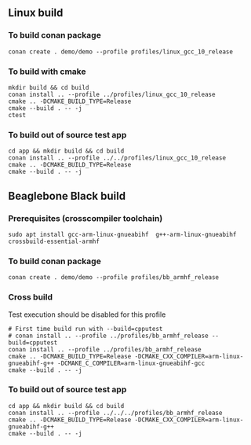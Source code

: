 ## Linux build
### To build conan package
```
conan create . demo/demo --profile profiles/linux_gcc_10_release
```
### To build with cmake
```
mkdir build && cd build
conan install .. --profile ../profiles/linux_gcc_10_release
cmake .. -DCMAKE_BUILD_TYPE=Release
cmake --build . -- -j
ctest
```
### To build out of source test app
```
cd app && mkdir build && cd build
conan install .. --profile ../../profiles/linux_gcc_10_release
cmake .. -DCMAKE_BUILD_TYPE=Release
cmake --build . -- -j
```

## Beaglebone Black build
### Prerequisites (crosscompiler toolchain)
```
sudo apt install gcc-arm-linux-gnueabihf  g++-arm-linux-gnueabihf crossbuild-essential-armhf
```
### To build conan package
```
conan create . demo/demo --profile profiles/bb_armhf_release
```
### Cross build
Test execution should be disabled for this profile
```
# First time build run with --build=cpputest
# conan install .. --profile ../profiles/bb_armhf_release --build=cpputest
conan install .. --profile ../profiles/bb_armhf_release
cmake .. -DCMAKE_BUILD_TYPE=Release -DCMAKE_CXX_COMPILER=arm-linux-gnueabihf-g++ -DCMAKE_C_COMPILER=arm-linux-gnueabihf-gcc
cmake --build . -- -j
```
### To build out of source test app
```
cd app && mkdir build && cd build
conan install .. --profile ../../../profiles/bb_armhf_release
cmake .. -DCMAKE_BUILD_TYPE=Release -DCMAKE_CXX_COMPILER=arm-linux-gnueabihf-g++
cmake --build . -- -j
```
